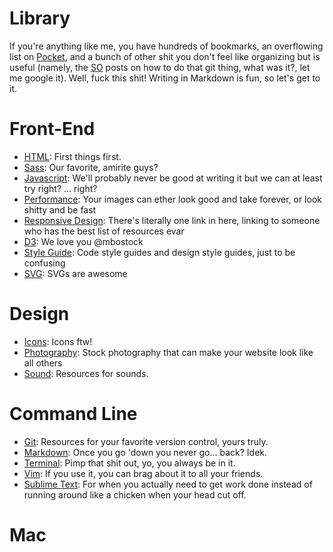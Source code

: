 # Library
If you're anything like me, you have hundreds of bookmarks, an overflowing list on [Pocket](http://getpocket.com/), and a bunch of other shit you don't feel like organizing but is useful (namely, the [SO](http://stackoverflow.com/) posts on how to do that git thing, what was it?, let me google it). Well, fuck this shit! Writing in Markdown is fun, so let's get to it.

# Front-End
- [HTML](front-end/html.md): First things first.
- [Sass](front-end/sass.md): Our favorite, amirite guys?
- [Javascript](front-end/javascript.md): We'll probably never be good at writing it but we can at least try right? ... right?
- [Performance](front-end/performance.md): Your images can ether look good and take forever, or look shitty and be fast
- [Responsive Design](front-end/responsive-design.md): There's literally one link in here, linking to someone who has the best list of resources evar
- [D3](front-end/d3.md): We love you @mbostock
- [Style Guide](front-end/style-guide.md): Code style guides and design style guides, just to be confusing
- [SVG](front-end/svg.md): SVGs are awesome

# Design
- [Icons](design/icons.md): Icons ftw!
- [Photography](design/photos.md): Stock photography that can make your website look like all others
- [Sound](design.sound.md): Resources for sounds.

# Command Line
- [Git](command-line/git.md): Resources for your favorite version control, yours truly.
- [Markdown](command-line/markdown.md): Once you go 'down you never go... back? Idek. 
- [Terminal](command-line/terminal.md): Pimp that shit out, yo, you always be in it.
- [Vim](command-line/vim.md): If you use it, you can brag about it to all your friends.
- [Sublime Text](command-line/sublime.md): For when you actually need to get work done instead of running around like a chicken when your head cut off.

# Mac

